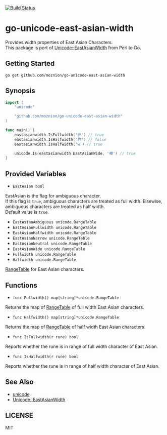 [![Build Status](https://travis-ci.org/moznion/go-unicode-east-asian-width.svg?branch=master)](https://travis-ci.org/moznion/go-unicode-east-asian-width)

# go-unicode-east-asian-width

Provides width properties of East Asian Characters.  
This package is port of [Unicode::EastAsianWidth](http://search.cpan.org/~audreyt/Unicode-EastAsianWidth/lib/Unicode/EastAsianWidth.pm) from Perl to Go.

## Getting Started

```
go get github.com/moznion/go-unicode-east-asian-width
```

## Synopsis

```go
import (
	"unicode"

	"github.com/moznion/go-unicode-east-asian-width"
)

func main() {
	eastasianwidth.IsFullwidth('世') // true
	eastasianwidth.IsHalfwidth('界') // false
	eastasianwidth.IsHalfwidth('w') // true

	unicode.Is(eastasianwidth.EastAsianWide, '禅') // true
}
```

## Provided Variables

- `EastAsian bool`

EastAsian is the flag for ambiguous character.  
If this flag is `true`, ambiguous characters are treated as full width.
Elsewise, ambiguous characters are treated as half width.  
Default value is `true`.

- `EastAsianAmbiguous unicode.RangeTable`
- `EastAsianFullwidth unicode.RangeTable`
- `EastAsianHalfwidth unicode.RangeTable`
- `EastAsianNarrow unicode.RangeTable`
- `EastAsianNeutral unicode.RangeTable`
- `EastAsianWide unicode.RangeTable`
- `Fullwidth unicode.RangeTable`
- `Halfwidth unicode.RangeTable`

[RangeTable](http://golang.org/pkg/unicode/#RangeTable) for East Asian characters.

## Functions

- `func Fullwidth() map[string]*unicode.RangeTable`

Returns the map of [RangeTable](http://golang.org/pkg/unicode/#RangeTable) of full width East Asian characters.

- `func Halfwidth() map[string]*unicode.RangeTable`

Returns the map of [RangeTable](http://golang.org/pkg/unicode/#RangeTable) of half width East Asian characters.

- `func IsFullwidth(r rune) bool`

Reports whether the rune is in range of full width character of East Asian.

- `func IsHalfwidth(r rune) bool`

Reports whether the rune is in range of half width character of East Asian.

## See Also

- [unicode](http://golang.org/pkg/unicode/)
- [Unicode::EastAsianWidth](http://search.cpan.org/~audreyt/Unicode-EastAsianWidth/lib/Unicode/EastAsianWidth.pm)

## LICENSE

MIT
